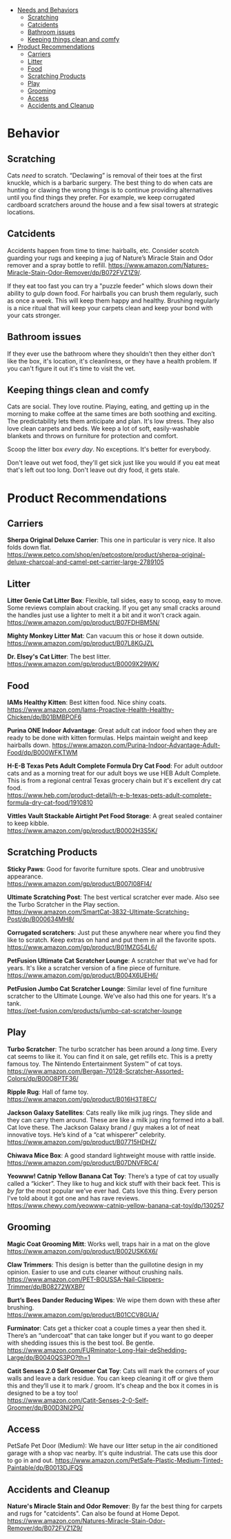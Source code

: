 * [Needs and Behaviors](#behavior)
  * [Scratching](#scratching)
  * [Catcidents](#catcidents)
  * [Bathroom issues](#bathroom-issues)
  * [Keeping things clean and comfy](#keeping-things-clean-and-comfy)
* [Product Recommendations](#product-recommendations)
  * [Carriers](#carriers)
  * [Litter](#litter)
  * [Food](#food)
  * [Scratching Products](#scratching-products)
  * [Play](#play)
  * [Grooming](#grooming)
  * [Access](#access)
  * [Accidents and Cleanup](#accidents-and-cleanup)

# Behavior

## Scratching

Cats *need* to scratch. “Declawing” is removal of their toes at the first knuckle, which is a barbaric surgery. The best thing to do when cats are hunting or clawing the wrong things is to continue providing alternatives until you find things they prefer. For example, we keep corrugated cardboard scratchers around the house and a few sisal towers at strategic locations.

## Catcidents

Accidents happen from time to time: hairballs, etc. Consider scotch guarding your rugs and keeping a jug of Nature’s Miracle Stain and Odor remover and a spray bottle to refill. <https://www.amazon.com/Natures-Miracle-Stain-Odor-Remover/dp/B072FVZ1Z9/>. 

If they eat too fast you can try a "puzzle feeder" which slows down their ability to gulp down food. For hairballs you can brush them regularly, such as once a week. This will keep them happy and healthy. Brushing regularly is a nice ritual that will keep your carpets clean and keep your bond with your cats stronger.

## Bathroom issues

If they ever use the bathroom where they shouldn’t then they either don’t like the box, it's location, it's cleanliness, or they have a health problem. If you can't figure it out it's time to visit the vet.

## Keeping things clean and comfy

Cats are social. They love routine. Playing, eating, and getting up in the morning to make coffee at the same times are both soothing and exciting. The predictability lets them anticipate and plan. It's low stress. They also love clean carpets and beds. We keep a lot of soft, easily-washable blankets and throws on furniture for protection and comfort. 

Scoop the litter box *every day*. No exceptions. It's better for everybody.

Don't leave out wet food, they'll get sick just like you would if you eat meat that's left out too long. Don't leave out dry food, it gets stale.

# Product Recommendations

## Carriers

**Sherpa Original Deluxe Carrier**: This one in particular is very nice. It also folds down flat.
https://www.petco.com/shop/en/petcostore/product/sherpa-original-deluxe-charcoal-and-camel-pet-carrier-large-2789105

## Litter

**Litter Genie Cat Litter Box**: Flexible, tall sides, easy to scoop, easy to move. Some reviews complain about cracking. If you get any small cracks around the handles just use a lighter to melt it a bit and it won't crack again.  
https://www.amazon.com/gp/product/B07FDHBM5N/

**Mighty Monkey Litter Mat**: Can vacuum this or hose it down outside.
https://www.amazon.com/gp/product/B07L8KGJZL

**Dr. Elsey's Cat Litter**: The best litter.  
https://www.amazon.com/gp/product/B0009X29WK/

## Food

**IAMs Healthy Kitten**: Best kitten food. Nice shiny coats.
https://www.amazon.com/Iams-Proactive-Health-Healthy-Chicken/dp/B01BMBPOF6

**Purina ONE Indoor Advantage**: Great adult cat indoor food when they are ready to be done with kitten formulas. Helps maintain weight and keep hairballs down.
https://www.amazon.com/Purina-Indoor-Advantage-Adult-Food/dp/B000WFKTWM

**H-E-B Texas Pets Adult Complete Formula Dry Cat Food**: For adult outdoor cats and as a morning treat for our adult boys we use HEB Adult Complete. This is from a regional central Texas grocery chain but it's excellent dry cat food.  
https://www.heb.com/product-detail/h-e-b-texas-pets-adult-complete-formula-dry-cat-food/1910810

**Vittles Vault Stackable Airtight Pet Food Storage**: A great sealed container to keep kibble.  
https://www.amazon.com/gp/product/B0002H3S5K/

## Scratching Products

**Sticky Paws**: Good for favorite furniture spots. Clear and unobtrusive appearance.  
https://www.amazon.com/gp/product/B007I08FI4/

**Ultimate Scratching Post**: The best vertical scratcher ever made. Also see the Turbo Scratcher in the Play section.  
https://www.amazon.com/SmartCat-3832-Ultimate-Scratching-Post/dp/B000634MH8/

**Corrugated scratchers**: Just put these anywhere near where you find they like to scratch. Keep extras on hand and put them in all the favorite spots.  
https://www.amazon.com/gp/product/B01MZG54L6/

**PetFusion Ultimate Cat Scratcher Lounge**: A scratcher that we've had for years. It's like a scratcher version of a fine piece of furniture.  
https://www.amazon.com/gp/product/B004X6UEH6/

**PetFusion Jumbo Cat Scratcher Lounge**: Similar level of fine furniture scratcher to the Ultimate Lounge. We've also had this one for years. It's a tank.  
https://pet-fusion.com/products/jumbo-cat-scratcher-lounge

## Play

**Turbo Scratcher**: The turbo scratcher has been around a _long_ time. Every cat seems to like it. You can find it on sale, get refills etc. This is a pretty famous  toy. The Nintendo Entertainment System™ of cat toys.  
https://www.amazon.com/Bergan-70128-Scratcher-Assorted-Colors/dp/B00O8PTF36/

**Ripple Rug**: Hall of fame toy.  
https://www.amazon.com/gp/product/B016H3T8EC/

**Jackson Galaxy Satellites**: Cats really like milk jug rings. They slide and they can carry them around. These are like a milk jug ring formed into a ball. Cat love these. The Jackson Galaxy brand / guy makes a lot of neat innovative toys. He’s kind of a “cat whisperer” celebrity.  
https://www.amazon.com/gp/product/B07715HDHZ/

**Chiwava Mice Box**: A good standard lightweight mouse with rattle inside.  
https://www.amazon.com/gp/product/B07DNVFRC4/

**Yeowww! Catnip Yellow Banana Cat Toy**: There’s a type of cat toy usually called a “kicker”. They like to hug and kick stuff with their back feet. This is _by far_ the most popular we’ve ever had. Cats love this thing. Every person I’ve told about it got one and has rave reviews.  
https://www.chewy.com/yeowww-catnip-yellow-banana-cat-toy/dp/130257

## Grooming

**Magic Coat Grooming Mitt**: Works well, traps hair in a mat on the glove
https://www.amazon.com/gp/product/B002USK6X6/

**Claw Trimmers**: This design is better than the guillotine design in my opinion. Easier to use and cuts cleaner without crushing nails.  
https://www.amazon.com/PET-BOUSSA-Nail-Clippers-Trimmer/dp/B08272WXBP/

**Burt’s Bees Dander Reducing Wipes**: We wipe them down with these after brushing.  
https://www.amazon.com/gp/product/B01CCV8GUA/

**Furminator**: Cats get a thicker coat a couple times a year then shed it. There’s an “undercoat” that can take longer but if you want to go deeper with shedding issues this is the best tool. Be gentle.  
https://www.amazon.com/FURminator-Long-Hair-deShedding-Large/dp/B0040QS3PO?th=1

**Catit Senses 2.0 Self Groomer Cat Toy**: Cats will mark the corners of your walls and leave a dark residue. You can keep cleaning it off or give them this and they’ll use it to mark / groom. It's cheap and the box it comes in is designed to be a toy too!  
https://www.amazon.com/Catit-Senses-2-0-Self-Groomer/dp/B00D3NI2PG/

## Access

PetSafe Pet Door (Medium): We have our litter setup in the air conditioned garage with a shop vac nearby. It's quite industrial. The cats use this door to go in and out.
https://www.amazon.com/PetSafe-Plastic-Medium-Tinted-Paintable/dp/B0013DJFQS

## Accidents and Cleanup

**Nature's Miracle Stain and Odor Remover**: By far the best thing for carpets and rugs for "catcidents". Can also be found at Home Depot.  
https://www.amazon.com/Natures-Miracle-Stain-Odor-Remover/dp/B072FVZ1Z9/

